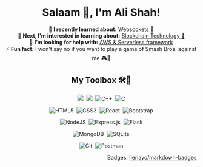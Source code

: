 <h1 align="center">Salaam 👋, I'm Ali Shah!</h1>

<p align="center">
  🔭 <strong>I recently learned about:</strong> <a href="https://github.com/shah-a/bew2.1-03-make-chat">Websockets 🔌</a><br />
  🌱 <strong>Next, I'm interested in learning about:</strong> <a
    href="https://make-school-courses.github.io/BEW-2.4-Decentralized-Apps-Distributed-Protocols/#/">Blockchain
    Technology 🔐</a><br />
  🤝 <strong>I’m looking for help with:</strong> <a href="https://www.serverless.com/">AWS & Serverless framework</a><br />
  ⚡ <strong>Fun fact:</strong> I won't say no if you want to play a game of Smash Bros. against me 🎮👀<br />
</p>

<h2 align="center">My Toolbox 🛠🧰</h2>

<p align="center">
  <img src="https://img.shields.io/badge/python%20-%2314354C.svg?&style=for-the-badge&logo=python&logoColor=white" />&nbsp;
  <img src="https://img.shields.io/badge/JavaScript-F7DF1E?style=for-the-badge&logo=javascript&logoColor=black" />&nbsp;
  <img alt="C++" src="https://img.shields.io/badge/c++-%2300599C.svg?&style=for-the-badge&logo=c%2B%2B&ogoColor=white" />&nbsp;
  <img alt="C" src="https://img.shields.io/badge/c-%2300599C.svg?&style=for-the-badge&logo=c&logoColor=white" />
</p>

<p align="center">
  <img alt="HTML5" src="https://img.shields.io/badge/html5-%23E34F26.svg?&style=for-the-badge&logo=html5&logoColor=white" />&nbsp;
  <img alt="CSS3" src="https://img.shields.io/badge/css3-%231572B6.svg?&style=for-the-badge&logo=css3&logoColor=white" />&nbsp;
  <img alt="React" src="https://img.shields.io/badge/react-%2320232a.svg?&style=for-the-badge&logo=react&logoColor=%2361DAFB" />&nbsp;
  <img alt="Bootstrap" src="https://img.shields.io/badge/bootstrap-%23563D7C.svg?&style=for-the-badge&logo=bootstrap&logoColor=white" />
</p>

<p align="center">
  <img alt="NodeJS" src="https://img.shields.io/badge/node.js-%2343853D.svg?&style=for-the-badge&logo=node.js&logoColor=white" />&nbsp;
  <img alt="Express.js" src="https://img.shields.io/badge/express.js-%23404d59.svg?&style=for-the-badge" />&nbsp;
  <img alt="Flask" src="https://img.shields.io/badge/flask-%23000.svg?&style=for-the-badge&logo=flask&logoColor=white" />
</p>

<p align="center">
  <img alt="MongoDB" src="https://img.shields.io/badge/MongoDB-%234ea94b.svg?&style=for-the-badge&logo=mongodb&logoColor=white" />&nbsp;
  <img alt="SQLite" src="https://img.shields.io/badge/sqlite-%2307405e.svg?&style=for-the-badge&logo=sqlite&logoColor=white" />
</p>

<p align="center">
  <img alt="Git" src="https://img.shields.io/badge/git-%23F05033.svg?&style=for-the-badge&logo=git&logoColor=white" />&nbsp;
  <img alt="Postman" src="https://img.shields.io/badge/Postman-FF6C37?style=for-the-badge&logo=postman&logoColor=red" />
</p>

<p align="right">Badges: <a href="https://github.com/Ileriayo/markdown-badges">Ileriayo/markdown-badges</a></p>
